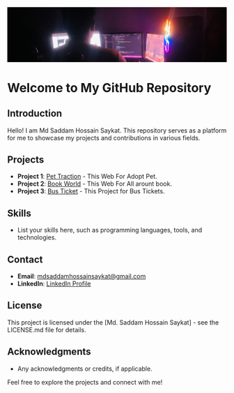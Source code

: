<img src="./Images/Dev/1714764774209.jpeg" />


# Welcome to My GitHub Repository

## Introduction
Hello! I am Md Saddam Hossain Saykat. This repository serves as a platform for me to showcase my projects and contributions in various fields.

## Projects
- **Project 1**: [Pet Traction](https://pet-traction.web.app/) - This Web For Adopt Pet.
- **Project 2**: [Book World](https://jovial-banoffee-f958aa.netlify.app/) - This Web For All arount book.
- **Project 3**: [Bus Ticket](https://saddamsaykat.github.io/smart-ticket/) - This Project for Bus Tickets.

## Skills
- List your skills here, such as programming languages, tools, and technologies.

## Contact
- **Email**: mdsaddamhossainsaykat@gmail.com
- **LinkedIn**: [LinkedIn Profile](https://www.linkedin.com/in/md-saddam-hossain-saykat-3a66a7211/)
<!-- - **Website**: [Your Website](https://your-website.com) -->

## License
This project is licensed under the [Md. Saddam Hossain Saykat] - see the LICENSE.md file for details.

## Acknowledgments
- Any acknowledgments or credits, if applicable.

Feel free to explore the projects and connect with me!

